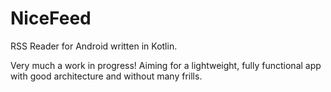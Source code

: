 # NiceFeed
RSS Reader for Android written in Kotlin.

Very much a work in progress! Aiming for a lightweight, fully functional app with good architecture and without many frills.
